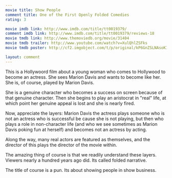 ```yaml
---
movie title: Show People
comment title: One of the First Openly Folded Comedies
rating: 3

movie imdb link: http://www.imdb.com/title/tt0019379/
comment imdb link: http://www.imdb.com/title/tt0019379/reviews-18
movie tmdb link: http://www.themoviedb.org/movie/31404
movie tmdb trailer: http://www.youtube.com/watch?v=XulQhlZSFks
movie tmdb poster: http://cf2.imgobject.com/t/p/original/kP6GnZSLNAsoKIspbrO0b9OgraO.jpg

layout: comment
---
```


This is a Hollywoord film about a young woman who comes to Hollywood to become an actress. She sees Marion Davis and wants to become like her. She is, of course, played by Marion Davis. 

She is a genuine character who becomes a success on screen because of that genuine character. Then she begins to play an aristocrat in "real" life, at which point her genuine appeal is lost and she is nearly fired.

Now, appreciate the layers: Marion Davis the actress plays someone who is not an actress who is successful be cause she is not playing, but then who plays a role in non-character life (and who we see sometimes as Marion Davis poking fun at herself) and becomes not an actress by acting.

Along the way, many real actors are featured as themselves, and the director of this plays the director of the movie within.

The amazing thing of course is that we readily understand these layers. Viewers nearly a hundred years ago did. Its called folded narrative.

The title of course is a pun. Its about showing people in show business.
